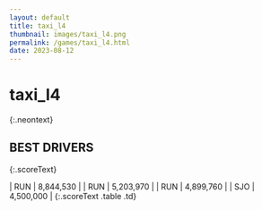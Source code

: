 ```yaml
---
layout: default
title: taxi_l4
thumbnail: images/taxi_l4.png
permalink: /games/taxi_l4.html
date: 2023-08-12
---
```


# taxi_l4 
{:.neontext}

## BEST DRIVERS
{:.scoreText}

| RUN | 8,844,530 | 
| RUN | 5,203,970 | 
| RUN | 4,899,760 | 
| SJO | 4,500,000 | 
{:.scoreText .table .td}
